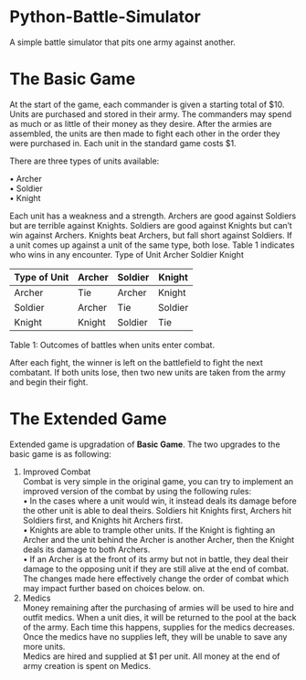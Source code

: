 # Python-Battle-Simulator

A simple battle simulator that pits one army against another.

# The Basic Game

At the start of the game, each commander is given a starting total of $10. Units are purchased and stored in their army. The commanders may spend as much or as little of their money as they desire. After the armies are assembled, the units are then made to fight each other in the order they were purchased in. Each unit in the standard game costs $1.

There are three types of units available:

• Archer  
• Soldier  
• Knight  

Each unit has a weakness and a strength. Archers are good against Soldiers but are terrible against Knights. Soldiers are good against Knights but can’t win against Archers. Knights beat Archers, but fall short against Soldiers. If a unit comes up against a unit of the same type, both lose. Table 1 indicates who wins in any encounter.
 Type of Unit Archer Soldier Knight
 
 |  Type of Unit | Archer  | Soldier  | Knight  |
 |  -----------  | ------  | -------  | -----   |
 | Archer        | Tie     |  Archer  | Knight  |
 | Soldier       | Archer  |  Tie     | Soldier |
 | Knight        | Knight  |  Soldier | Tie     |  
 
  Table 1: Outcomes of battles when units enter combat.  
  
After each fight, the winner is left on the battlefield to fight the next combatant. If both units lose, then two new units are taken from the army and begin their fight.

# The Extended Game

Extended game is upgradation of **Basic Game**. The two upgrades to the basic game is as following:  

1. Improved Combat<br>
Combat is very simple in the original game, you can try to implement an improved version of the combat by using the following rules:<br>
• In the cases where a unit would win, it instead deals its damage before the other unit is able to deal theirs. Soldiers hit Knights first, Archers hit Soldiers first, and Knights hit Archers first.<br>
• Knights are able to trample other units. If the Knight is fighting an Archer and the unit behind the Archer is another Archer, then the Knight deals its damage to both Archers.<br>
• If an Archer is at the front of its army but not in battle, they deal their damage to the opposing unit if they are still alive at the end of combat.<br>
The changes made here effectively change the order of combat which may impact further based on choices below.
on.
2. Medics<br>
Money remaining after the purchasing of armies will be used to hire and outfit medics. When a unit dies, it will be returned to the pool at the back of the army. Each time this happens, supplies for the medics decreases. Once the medics have no supplies left, they will be unable to save any more units.<br>
Medics are hired and supplied at $1 per unit. All money at the end of army creation is spent on Medics.<br>



